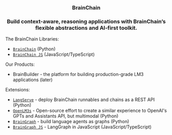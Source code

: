 <h3 align="center">
  <!--
  <img
    src="https://raw.githubusercontent.com/BrainChainAI/.github/main/profile/logo-light.svg#gh-dark-mode-only"
    height="110"
  />
  <img
    src="https://raw.githubusercontent.com/BrainChainAI/.github/main/profile/logo-dark.svg#gh-light-mode-only"
    height="110"
  />
  -->
  <b>BrainChain</b>
</h3>

<!--
<div>
  <p align="center">
    <a
    href="https://twitter.com/BrainChainai">
        <img src="https://img.shields.io/badge/X/Twitter-000000?style=for-the-badge&logo=x&logoColor=white" />
    </a>
    <a href="https://www.linkedin.com/company/BrainChain/">
        <img src="https://img.shields.io/badge/LinkedIn-0077B5?style=for-the-badge&logo=linkedin&logoColor=white" />
    </a>
    <a href="https://discord.gg/5Fgux4em9W">
        <img src="https://img.shields.io/badge/Discord-5865F2?style=for-the-badge&logo=discord&logoColor=white" />
    </a>
    <a href="https://www.youtube.com/@BrainChain">
        <img src="https://img.shields.io/badge/YouTube-FF0000?style=for-the-badge&logo=youtube&logoColor=white" />
    </a>
  </p>
</div>
-->

<h3 align="center">
  <p>Build context-aware, reasoning applications with BrainChain’s flexible abstractions and AI-first toolkit.</p>
</h3>

The BrainChain Libraries:

- [`BrainChain`](https://github.com/BrainChainAI/BrainChain) (Python)
- [`BrainChain JS`](https://github.com/BrainChainAI/BrainChainjs) (JavaScript/TypeScript)

Our Products:
- BrainBuilder <!--[`BrainBuilder`](https://docs.builder.BrainChain.com)-->- the platform for building production-grade LM3 applications (later)

Extensions:
- [`LangServe`](https://github.com/BrainChainAI/langserve) - deploy BrainChain runnables and chains as a REST API (Python)
- [`OpenLM3s`](https://github.com/BrainChainAI/openlm3s) - Open-source effort to create a similar experience to OpenAI's GPTs and Assistants API, but multimodal (Python)
- [`BrainGraph`](https://github.com/BrainChainAI/braingraph) - build language agents as graphs (Python)
- [`BrainGraph JS`](https://github.com/BrainChainAI/braingraphjs) - LangGraph in JavaScript (JavaScript/TypeScript)

<!--
## Learn more

| Section | Description |
|-|-|
| [Company Website](https://BrainChain.com) | BrainChain product and company info |
| [Python Documentation](https://python.BrainChain.com/docs/get_started/quickstart) | Get started with the Python library |
| [JavaScript Documentation](https://js.BrainChain.com/docs/get_started/quickstart) | Get started with the JavaScript library |
-->
